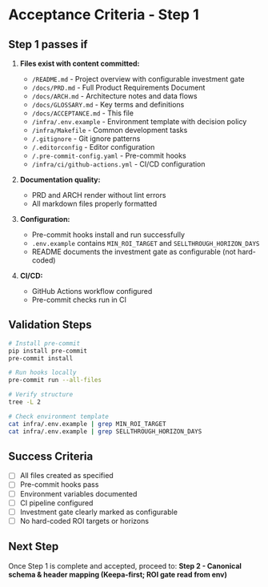 # Acceptance Criteria - Step 1

## Step 1 passes if

1. **Files exist with content committed:**
   - `/README.md` - Project overview with configurable investment gate
   - `/docs/PRD.md` - Full Product Requirements Document
   - `/docs/ARCH.md` - Architecture notes and data flows
   - `/docs/GLOSSARY.md` - Key terms and definitions
   - `/docs/ACCEPTANCE.md` - This file
   - `/infra/.env.example` - Environment template with decision policy
   - `/infra/Makefile` - Common development tasks
   - `/.gitignore` - Git ignore patterns
   - `/.editorconfig` - Editor configuration
   - `/.pre-commit-config.yaml` - Pre-commit hooks
   - `/infra/ci/github-actions.yml` - CI/CD configuration

2. **Documentation quality:**
   - PRD and ARCH render without lint errors
   - All markdown files properly formatted

3. **Configuration:**
   - Pre-commit hooks install and run successfully
   - `.env.example` contains `MIN_ROI_TARGET` and `SELLTHROUGH_HORIZON_DAYS`
   - README documents the investment gate as configurable (not hard-coded)

4. **CI/CD:**
   - GitHub Actions workflow configured
   - Pre-commit checks run in CI

## Validation Steps

```bash
# Install pre-commit
pip install pre-commit
pre-commit install

# Run hooks locally
pre-commit run --all-files

# Verify structure
tree -L 2

# Check environment template
cat infra/.env.example | grep MIN_ROI_TARGET
cat infra/.env.example | grep SELLTHROUGH_HORIZON_DAYS
```

## Success Criteria

- [ ] All files created as specified
- [ ] Pre-commit hooks pass
- [ ] Environment variables documented
- [ ] CI pipeline configured
- [ ] Investment gate clearly marked as configurable
- [ ] No hard-coded ROI targets or horizons

## Next Step

Once Step 1 is complete and accepted, proceed to:
**Step 2 - Canonical schema & header mapping (Keepa-first; ROI gate read from env)**
